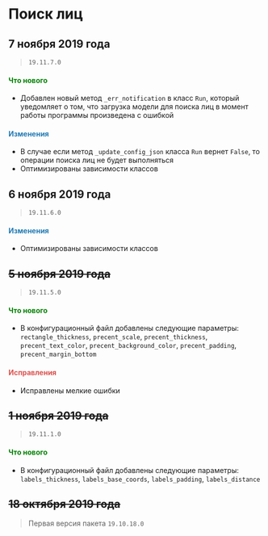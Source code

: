 # Поиск лиц

## 7 ноября 2019 года

> `19.11.7.0`

<h4><span style="color:#008000;">Что нового</span></h4>

- Добавлен новый метод `_err_notification` в класс `Run`, который уведомляет о том, что загрузка модели для поиска лиц в момент работы программы произведена с ошибкой

<h4><span style="color:#247CB4;">Изменения</span></h4>

- В случае если метод `_update_config_json` класса `Run` вернет `False`, то операции поиска лиц не будет выполняться
- Оптимизированы зависимости классов

## 6 ноября 2019 года

> `19.11.6.0`

<h4><span style="color:#247CB4;">Изменения</span></h4>

- Оптимизированы зависимости классов

## ~~5 ноября 2019 года~~

> `19.11.5.0`

<h4><span style="color:#008000;">Что нового</span></h4>

- В конфигурационный файл добавлены следующие параметры: `rectangle_thickness`, `precent_scale`, `precent_thickness`, `precent_text_color`, `precent_background_color`, `precent_padding`, `precent_margin_bottom`

<h4><span style="color:#DB534F;">Исправления</span></h4>

- Исправлены мелкие ошибки

## ~~1 ноября 2019 года~~

> `19.11.1.0`

<h4><span style="color:#008000;">Что нового</span></h4>

- В конфигурационный файл добавлены следующие параметры: `labels_thickness`, `labels_base_coords`, `labels_padding`, `labels_distance`

## ~~18 октября 2019 года~~

> Первая версия пакета `19.10.18.0`
